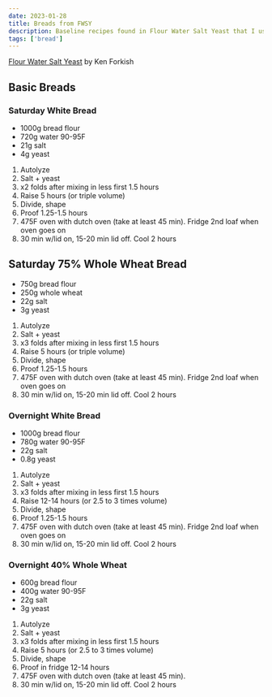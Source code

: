 ```yaml
---
date: 2023-01-28
title: Breads from FWSY
description: Baseline recipes found in Flour Water Salt Yeast that I use.
tags: ['bread']
---
```


[Flour Water Salt Yeast](https://duckduckgo.com/?va=t&t=ha&q=flour+water+salt+yeast+book&ia=web) by Ken Forkish

## Basic Breads

### Saturday White Bread

- 1000g bread flour
- 720g water 90-95F
- 21g salt
- 4g yeast

1. Autolyze
2. Salt + yeast
3. x2 folds after mixing in less first 1.5 hours
4. Raise 5 hours (or triple volume)
5. Divide, shape
6. Proof 1.25-1.5 hours
7. 475F oven with dutch oven (take at least 45 min). Fridge 2nd loaf when oven goes on
8. 30 min w/lid on, 15-20 min lid off. Cool 2 hours

## Saturday 75% Whole Wheat Bread

- 750g bread flour
- 250g whole wheat
- 22g salt
- 3g yeast

1. Autolyze
2. Salt + yeast
3. x3 folds after mixing in less first 1.5 hours
4. Raise 5 hours (or triple volume)
5. Divide, shape
6. Proof 1.25-1.5 hours
7. 475F oven with dutch oven (take at least 45 min). Fridge 2nd loaf when oven goes on
8. 30 min w/lid on, 15-20 min lid off. Cool 2 hours

### Overnight White Bread

- 1000g bread flour
- 780g water 90-95F
- 22g salt
- 0.8g yeast

1. Autolyze
2. Salt + yeast
3. x3 folds after mixing in less first 1.5 hours
4. Raise 12-14 hours (or 2.5 to 3 times volume)
5. Divide, shape
6. Proof 1.25-1.5 hours
7. 475F oven with dutch oven (take at least 45 min). Fridge 2nd loaf when oven goes on
8. 30 min w/lid on, 15-20 min lid off. Cool 2 hours

### Overnight 40% Whole Wheat

- 600g bread flour
- 400g water 90-95F
- 22g salt
- 3g yeast

1. Autolyze
2. Salt + yeast
3. x3 folds after mixing in less first 1.5 hours
4. Raise 5 hours (or 2.5 to 3 times volume)
5. Divide, shape
6. Proof in fridge  12-14 hours
7. 475F oven with dutch oven (take at least 45 min).
8. 30 min w/lid on, 15-20 min lid off. Cool 2 hours
